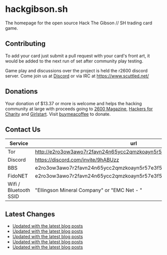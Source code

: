 # hackgibson.sh
The homepage for the open source Hack The Gibson // SH trading card game.


## Contributing

To add your card just submit a pull request with your card's front art, it would be added to the next run of set after community play testing.

Game play and discussions over the project is held the r2600 discord server. Come join us at [Discord](https://discord.com/invite/9hABUzz) or via IRC at https://www.scuttled.net/


## Donations

Your donation of $13.37 or more is welcome and helps the hacking community at large with proceeds going to [2600 Magazine](https://2600.com/), [Hackers for Charity](https://hackersforcharity.org) and [Girlstart](https://girlstart.org).  Visit [buymeacoffee](https://www.buymeacoffee.com/hackgibson.sh) to donate.


## Contact Us

Service | url
-|-
Tor | http://e2ro3ow3awo7r2favn24n65ycc2qmzkoayn5r57e3f56nvjwdcgg32ad.onion
Discord | https://discord.com/invite/9hABUzz
BBS | e2ro3ow3awo7r2favn24n65ycc2qmzkoayn5r57e3f56nvjwdcgg32ad.onion:23
FidoNET | e2ro3ow3awo7r2favn24n65ycc2qmzkoayn5r57e3f56nvjwdcgg32ad.onion:24554
Wifi / Bluetooth SSID | "Ellingson Mineral Company" or "EMC Net - <fidonet address>"

## Latest Changes
<!-- BLOG-POST-LIST:START -->
- [Updated with the latest blog posts](https://github.com/DFW2600/hackgibson.sh/commit/650959fa0e8be18d8b7576ebe100d4302eda1e38)
- [Updated with the latest blog posts](https://github.com/DFW2600/hackgibson.sh/commit/de555be5ab1aba6ff5644519086fa5c999f3bcfe)
- [Updated with the latest blog posts](https://github.com/DFW2600/hackgibson.sh/commit/35204b7011091efa4196b2eb8f420540e1ccbf79)
- [Updated with the latest blog posts](https://github.com/DFW2600/hackgibson.sh/commit/b7b0a8690ba1ea66d14492e8d6da38ca077d080b)
- [Updated with the latest blog posts](https://github.com/DFW2600/hackgibson.sh/commit/8e74ec0a71fdf47c7efb31728fb77ba29667367a)
<!-- BLOG-POST-LIST:END -->
